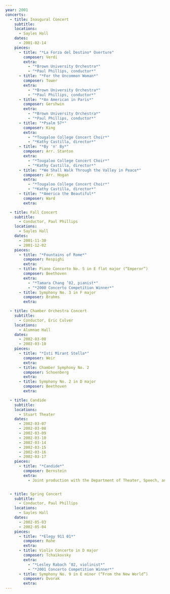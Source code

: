 ```yaml
---
year: 2001
concerts:
  - title: Inaugural Concert
    subtitle:
    locations:
      - Sayles Hall
    dates:
      - 2001-02-14
    pieces:
      - title: "*La Forza del Destino* Overture"
        composer: Verdi
        extra:
          - "*Brown University Orchestra*"
          - "*Paul Phillips, conductor*"
      - title: "*For the Uncommon Woman*"
        composer: Tower
        extra:
          - "*Brown University Orchestra*"
          - "*Paul Phillips, conductor*"
      - title: "*An American in Paris*"
        composer: Gershwin
        extra:
          - "*Brown University Orchestra*"
          - "*Paul Phillips, conductor*"
      - title: "*Psalm 57*"
        composer: King
        extra:
          - "*Tougaloo College Concert Choir*"
          - "*Kathy Castilla, director*"
      - title: "*By 'n' By*"
        composer: Arr. Stanton
        extra:
          - "*Tougaloo College Concert Choir*"
          - "*Kathy Castilla, director*"
      - title: "*We Shall Walk Through the Valley in Peace*"
        composer: Arr. Hogan
        extra:
          - "*Tougaloo College Concert Choir*"
          - "*Kathy Castilla, director*"
      - title: "*America the Beautiful*"
        composer: Ward
        extra:

  - title: Fall Concert
    subtitle: 
      - Conductor, Paul Phillips
    locations:
      - Sayles Hall
    dates:
      - 2001-11-30
      - 2001-12-02
    pieces:
      - title: "*Fountains of Rome*"
        composer: Respighi
        extra:
      - title: Piano Concerto No. 5 in E flat major (“Emperor”)
        composer: Beethoven
        extra:
          - "*Tamara Chang ’02, pianist*"
          - "*2000 Concerto Competition Winner*"
      - title: Symphony No. 3 in F major
        composer: Brahms
        extra:

  - title: Chamber Orchestra Concert
    subtitle: 
      - Conductor, Eric Culver
    locations:
      - Alumnae Hall
    dates:
      - 2002-03-08
      - 2002-03-10
    pieces:
      - title: "*Isti Mirant Stella*"
        composer: Weir
        extra:
      - title: Chamber Symphony No. 2
        composer: Schoenberg
        extra:
      - title: Symphony No. 2 in D major
        composer: Beethoven
        extra:

  - title: Candide
    subtitle:
    locations:
      - Stuart Theater
    dates:
      - 2002-03-07
      - 2002-03-08
      - 2002-03-09
      - 2002-03-10
      - 2002-03-14
      - 2002-03-15
      - 2002-03-16
      - 2002-03-17
    pieces:
      - title: "*Candide*"
        composer: Bernstein
        extra:
          - Joint production with the Department of Theater, Speech, and Dance.


  - title: Spring Concert
    subtitle: 
      - Conductor, Paul Phillips
    locations:
      - Sayles Hall
    dates:
      - 2002-05-03
      - 2002-05-04
    pieces:
      - title: "*Elegy 911 01*"
        composer: Rohe
        extra:
      - title: Violin Concerto in D major
        composer: Tchaikovsky
        extra:
          - "*Lesley Rabach ’02, violinist*"
          - "*2001 Concerto Competition Winner*"
      - title: Symphony No. 9 in E minor (“From the New World”)
        composer: Dvorak
        extra:
---
```

